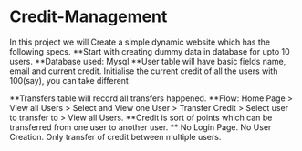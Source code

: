 # Credit-Management
In this project we will Create a simple dynamic website which has the following specs.
**Start with creating dummy data in database for upto 10 users.
**Database used: Mysql 
**User table will have basic fields  name, email and  current credit.
Initialise the current credit of all the users with 100(say), you can take different

**Transfers table will record all transfers happened.
**Flow: Home Page > View all Users > Select and View one User >
Transfer Credit > Select user to transfer to > View all Users. 
**Credit is sort of points which can be transferred from one user to another user.
** No Login Page. No User Creation. Only transfer of credit between multiple users.
